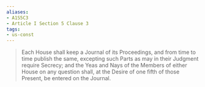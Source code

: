 ```yaml
---
aliases: 
- A1S5C3
- Article I Section 5 Clause 3
tags: 
- us-const
---
```

> Each House shall keep a Journal of its Proceedings, and from time to time publish the same, excepting such Parts as may in their Judgment require Secrecy; and the Yeas and Nays of the Members of either House on any question shall, at the Desire of one fifth of those Present, be entered on the Journal.

